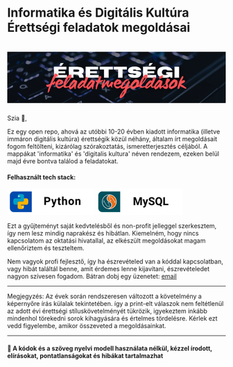 # Informatika és Digitális Kultúra Érettségi feladatok megoldásai

# ![header](https://github.com/Vndrvs/info-digikult-erettsegik/blob/main/png/banner_pic.png)

<p>
Szia 👋,

Ez egy open repo, ahová az utóbbi 10-20 évben kiadott informatika (illetve immáron digitális kultúra) érettségik közül néhány, általam írt megoldásait fogom feltölteni, kizárólag szórakoztatás, ismeretterjesztés céljából.
A mappákat 'informatika' és 'digitalis kultura' néven rendezem, ezeken belül majd évre bontva találod a feladatokat.
</p>

<div class="icon-wrapper">
 
<h4><strong>Felhasznált tech stack:</strong></h4>

<img src="https://github.com/Vndrvs/info-digikult-erettsegik/blob/main/png/python.png" alt="Python">
<img src="https://github.com/Vndrvs/info-digikult-erettsegik/blob/main/png/sql.png" alt="MySQL">

<p>
Ezt a gyűjteményt saját kedvtelésből és non-profit jelleggel szerkesztem, így nem lesz mindig naprakész és hibátlan. Kiemelném, hogy nincs kapcsolatom az oktatási hivatallal, az elkészült megoldásokat magam ellenőriztem és teszteltem.

Nem vagyok profi fejlesztő, így ha észrevételed van a kóddal kapcsolatban, vagy hibát találtál benne, amit érdemes lenne kijavítani, észrevételedet nagyon szívesen fogadom. Bátran dobj egy üzenetet: [email](andras.webdev@gmail.com)

<hr> 

Megjegyzés: Az évek során rendszeresen változott a követelmény a képernyőre írás külalak tekintetében.
így a print-elt válaszok nem feltétlenül az adott évi érettségi stíluskövetelményét tükrözik, igyekeztem inkább mindenhol törekedni sorok kihagyására és értelmes tördelésre. Kérlek ezt vedd figyelembe, amikor összeveted a megoldásainkat.
</p>

</div>

 ---

</details>
<h4>👀 A kódok és a szöveg nyelvi modell használata nélkül, kézzel írodott, elírásokat, pontatlanságokat és hibákat tartalmazhat</h4>
